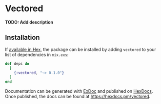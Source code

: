 # Vectored

**TODO: Add description**

## Installation

If [available in Hex](https://hex.pm/docs/publish), the package can be installed
by adding `vectored` to your list of dependencies in `mix.exs`:

```elixir
def deps do
  [
    {:vectored, "~> 0.1.0"}
  ]
end
```

Documentation can be generated with [ExDoc](https://github.com/elixir-lang/ex_doc)
and published on [HexDocs](https://hexdocs.pm). Once published, the docs can
be found at <https://hexdocs.pm/vectored>.


